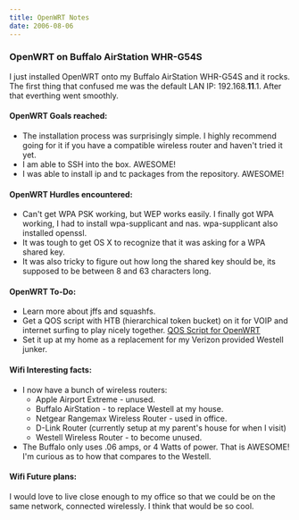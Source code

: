 ```yaml
---
title: OpenWRT Notes
date: 2006-08-06
---
```

<h3 id="toc0">OpenWRT on Buffalo AirStation WHR-G54S</h3><p>I just installed OpenWRT onto my Buffalo AirStation WHR-G54S and it rocks. The first thing that confused me was the default LAN IP: 192.168.<strong>11</strong>.1. After that everthing went smoothly.</p><h4 id="toc1">OpenWRT Goals reached: </h4>

<ul>    <li>The installation process was surprisingly simple. I highly recommend going for it if you have a compatible wireless router and haven't tried it yet. </li>    <li>I am able to SSH into the box. AWESOME!</li>    <li>I was able to install ip and tc packages from the repository. AWESOME!</li></ul><h4 id="toc2">OpenWRT Hurdles encountered: </h4>

<ul>    <li>Can't get WPA PSK working, but WEP works easily. I finally got WPA working, I had to install wpa-supplicant and nas. wpa-supplicant also installed openssl.</li>    <li>It was tough to get OS X to recognize that it was asking for a WPA shared key. </li>    <li>It was also tricky to figure out how long the shared key should be, its supposed to be between 8 and 63 characters long. </li></ul><h4 id="toc3">OpenWRT To-Do: </h4>

<ul>    <li>Learn more about jffs and squashfs.</li>    <li>Get a QOS script with HTB (hierarchical token bucket) on it for VOIP and internet surfing to play nicely together. <a class="wikilink" href="/resources/blog/2006/08/06/qos-script-for-openwrt/">QOS Script for OpenWRT</a></li>    <li>Set it up at my home as a replacement for my Verizon provided Westell junker. </li></ul><h4 id="toc4">Wifi Interesting facts: </h4>

<ul>    <li>I now have a bunch of wireless routers: <ul>        <li>Apple Airport Extreme - unused.</li>        <li>Buffalo AirStation - to replace Westell at my house. </li>        <li>Netgear Rangemax Wireless Router - used in office.</li>        <li>D-Link Router (currently setup at my parent's house for when I visit)</li>        <li>Westell Wireless Router - to become unused. </li>    </ul></li>    <li>The Buffalo only uses .06 amps, or 4 Watts of power. That is AWESOME! I'm curious as to how that compares to the Westell. </li></ul><h4 id="toc5">Wifi Future plans: </h4><p>I would love to live close enough to my office so that we could be on the same network, connected wirelessly. I think that would be so cool.</p>


